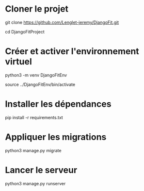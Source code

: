 
# Cloner le projet
git clone https://github.com/Lenglet-jeremy/DjangoFit.git

cd DjangoFitProject

# Créer et activer l'environnement virtuel
python3 -m venv DjangoFitEnv

source ../DjangoFitEnv/bin/activate

# Installer les dépendances
pip install -r requirements.txt

# Appliquer les migrations
python3 manage.py migrate

# Lancer le serveur
python3 manage.py runserver

